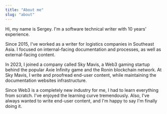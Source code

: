 ```yaml
---
title: "About me"
slug: "about"
---
```


Hi, my name is Sergey. I'm a software technical writer with 10 years' experience. 

Since 2015, I've worked as a writer for logistics companies in Southeast Asia. I focused on internal-facing documentation and processes, as well as external-facing content.

In 2023, I joined a company called Sky Mavis, a Web3 gaming startup behind the popular Axie Infinity game and the Ronin blockchain network. At Sky Mavis, I write and proofread end-user content, while maintaining the documentation websites infrastructure.

Since Web3 is a completely new industry for me, I had to learn everything from scratch. I've enjoyed the learning curve tremendously. Also, I've always wanted to write end-user content, and I'm happy to say I'm finally doing it.
